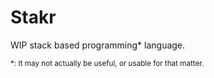 # Stakr

WIP stack based programming* language.

<sub>*: It may not actually be useful, or usable for that matter.</sub>
